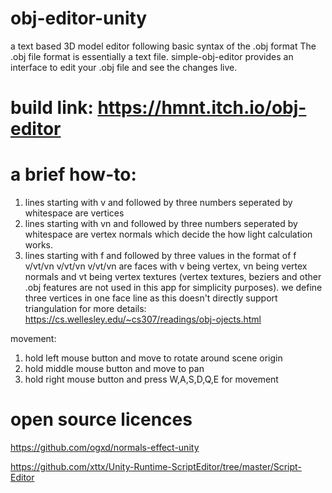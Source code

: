 # obj-editor-unity
a text based 3D model editor following basic syntax of the .obj format
The .obj file format is essentially a text file. 
simple-obj-editor provides an interface to edit your .obj file and see the changes live.

# build link: https://hmnt.itch.io/obj-editor

# a brief how-to:
1. lines starting with v and followed by three numbers seperated by whitespace are vertices
2. lines starting with vn and followed by three numbers seperated by whitespace are vertex normals which decide the how light calculation works.
3. lines starting with f and followed by three values in the format of
f    v/vt/vn     v/vt/vn      v/vt/vn
are faces with v being vertex, vn being vertex normals and vt being vertex textures
(vertex textures, beziers and other .obj features are not used in this app for simplicity purposes).
we define three vertices in one face line as this doesn't directly support triangulation
for more details: https://cs.wellesley.edu/~cs307/readings/obj-ojects.html

movement:
1. hold left mouse button and move to rotate around scene origin
2. hold middle mouse button and move to pan 
3. hold right mouse button and press W,A,S,D,Q,E for movement



# open source licences

https://github.com/ogxd/normals-effect-unity

https://github.com/xttx/Unity-Runtime-ScriptEditor/tree/master/Script-Editor
